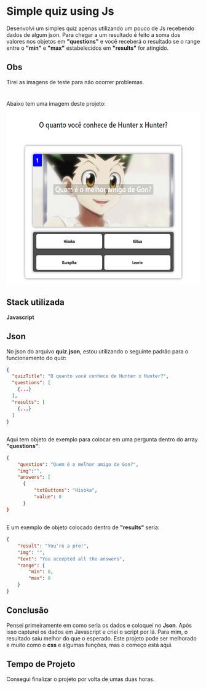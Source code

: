 # Simple quiz using Js

Desenvolvi um simples quiz apenas utilizando um pouco de Js recebendo dados de algum json. Para chegar a um resultado é feito a soma dos valores nos objetos em **"questions"** e você receberá o resultado se o range entre o **"min"** e **"max"** estabelecidos em **"results"** for atingido.


## Obs

Tirei as imagens de teste para não ocorrer problemas.


#
Abaixo tem uma imagem deste projeto:

<img src="screenshot.jpeg" width="550" height="450"/>


## Stack utilizada

**Javascript**


## Json

No json do arquivo **quiz.json**, estou utilizando o seguinte padrão para o funcionamento do quiz:

```json
{
  "quizTitle": "O quanto você conhece de Hunter x Hunter?",
  "questions": [
    {...}
  ],
  "results": [
    {...}
  ]
}
```
##
Aqui tem objeto de exemplo para colocar em uma pergunta dentro do array  **"questions"**:
```json
{
    "question": "Quem é o melhor amigo de Gon?",
    "img":"",
    "answers": [
      {
          "txtButtons": "Hisoka",
          "value": 0
      }
}
```
##
E um exemplo de objeto colocado dentro de **"results"** seria:
```json
{
    "result": "You're a pro!",
    "img": "",
    "text": "You accepted all the answers",
    "range": {
        "min": 0,
        "max": 0
    }
}
```

## Conclusão

Pensei primeiramente em como seria os dados e coloquei no **Json**. Após isso capturei os dados em Javascript e criei o script por lá. Para mim, o resultado saiu melhor do que o esperado. Este projeto pode ser melhorado e muito como o **css** e algumas funções, mas o começo está aqui.
## Tempo de Projeto

Consegui finalizar o projeto por volta de umas duas horas.
